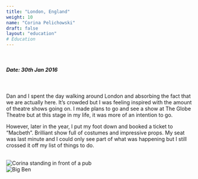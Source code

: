 ```yaml
---
title: "London, England"
weight: 10
name: "Corina Pelichowski"
draft: false
layout: "education"
# Education
---
```

<br>
<div class="container">
  <h5>Date: 30th Jan 2016</h5>
    <br>
  <p>
    Dan and I spent the day walking around London and absorbing the fact that we are actually here. It’s crowded but I was feeling inspired with the amount of theatre shows going on. I made plans to go and see a show at The Globe Theatre but at this stage in my life, it was more of an intention to go.
  </p>

  <p>
    However, later in the year, I put my foot down and booked a ticket to “Macbeth”. Brilliant show full of costumes and impressive props. My seat was last minute and I could only see part of what was happening but I still crossed it off my list of things to do.
  </p>

  <br>

  <!-- IMAGES --> 

  <div class="row">
    <div class="col">
      <img src="/img/blog/2_london1.jpg" alt="Corina standing in front of a pub">
    </div>
    <div class="col">
      <img src="/img/blog/2_london2.jpg" alt="Big Ben">
    </div>
  </div>
</div>